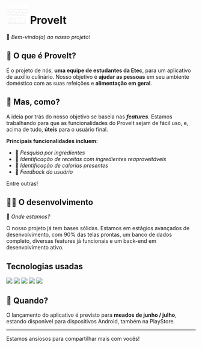 # <img src="./frontend/src/assets/proveitLogo.png" height="50px"> ProveIt
👋 _Bem-vindo(a) ao nosso projeto!_



## 🥘 O que é ProveIt?
É o projeto de nós, **uma equipe de estudantes da Etec**, para um aplicativo de auxílio culinário. Nosso objetivo é **ajudar as pessoas** em seu ambiente doméstico com as suas refeições e **alimentação em geral**.



## 💭 Mas, como?
A ideia por trás do nosso objetivo se baseia nas _**features**_. Estamos trabalhando para que as funcionalidades do ProveIt sejam de fácil uso, e, acima de tudo, **úteis** para o usuário final.

**Principais funcionalidades incluem:**

- 🔎 _Pesquisa por ingredientes_
- 🥪 _Identificação de receitas com ingredientes reaproveitáveis_
- 🍗 _Identificação de calorias presentes_
- 👤 _Feedback do usuário_

Entre outras!

## 👨‍💻 O desenvolvimento
🤔 _Onde estamos?_

O nosso projeto já tem bases sólidas. Estamos em estágios avançados de desenvolvimento, com 90% das telas prontas, um banco de dados completo, diversas features já funcionais e um back-end em desenvolvimento ativo.


## Tecnologias usadas
<img src="https://cdn.jsdelivr.net/gh/devicons/devicon/icons/react/react-original.svg" height=40/> <img src="https://cdn.jsdelivr.net/gh/devicons/devicon/icons/csharp/csharp-plain.svg" height=40/> <img src="https://cdn.jsdelivr.net/gh/devicons/devicon/icons/mysql/mysql-original.svg" height=40/> <img src="https://cdn.jsdelivr.net/gh/devicons/devicon/icons/dotnetcore/dotnetcore-original.svg" height=40/> <img src="https://cdn.jsdelivr.net/gh/devicons/devicon/icons/azure/azure-original.svg" height=40/> 

## 📆 Quando?
O lançamento do aplicativo é previsto para **meados de junho / julho**, estando disponível para dispositivos Android, também na PlayStore.

<hr>

Estamos ansiosos para compartilhar mais com vocês!
